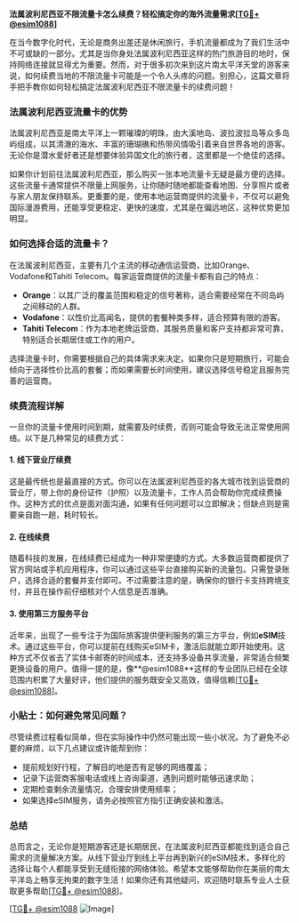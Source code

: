 **法属波利尼西亚不限流量卡怎么续费？轻松搞定你的海外流量需求[[TG💪+ @esim1088](https://t.me/s/esim1088)]**

在当今数字化时代，无论是商务出差还是休闲旅行，手机流量都成为了我们生活中不可或缺的一部分。尤其是当你身处法属波利尼西亚这样的热门旅游目的地时，保持网络连接就显得尤为重要。然而，对于很多初次来到这片南太平洋天堂的游客来说，如何续费当地的不限流量卡可能是一个令人头疼的问题。别担心，这篇文章将手把手教你如何轻松搞定法属波利尼西亚不限流量卡的续费问题！

### 法属波利尼西亚流量卡的优势

法属波利尼西亚是南太平洋上一颗璀璨的明珠，由大溪地岛、波拉波拉岛等众多岛屿组成，以其清澈的海水、丰富的珊瑚礁和热带风情吸引着来自世界各地的游客。无论你是潜水爱好者还是想要体验异国文化的旅行者，这里都是一个绝佳的选择。

如果你计划前往法属波利尼西亚，那么购买一张本地流量卡无疑是最方便的选择。这些流量卡通常提供不限量上网服务，让你随时随地都能查看地图、分享照片或者与家人朋友保持联系。更重要的是，使用本地运营商提供的流量卡，不仅可以避免国际漫游费用，还能享受更稳定、更快的速度，尤其是在偏远地区，这种优势更加明显。

### 如何选择合适的流量卡？

在法属波利尼西亚，主要有几个主流的移动通信运营商，比如Orange、Vodafone和Tahiti Telecom。每家运营商提供的流量卡都有自己的特点：

- **Orange**：以其广泛的覆盖范围和稳定的信号著称，适合需要经常在不同岛屿之间移动的人群。
- **Vodafone**：以性价比高闻名，提供的套餐种类多样，适合预算有限的游客。
- **Tahiti Telecom**：作为本地老牌运营商，其服务质量和客户支持都非常可靠，特别适合长期居住或工作的用户。

选择流量卡时，你需要根据自己的具体需求来决定。如果你只是短期旅行，可能会倾向于选择性价比高的套餐；而如果需要长时间使用，建议选择信号稳定且服务完善的运营商。

### 续费流程详解

一旦你的流量卡使用时间到期，就需要及时续费，否则可能会导致无法正常使用网络。以下是几种常见的续费方式：

#### 1. 线下营业厅续费

这是最传统也是最直接的方式。你可以在法属波利尼西亚的各大城市找到运营商的营业厅，带上你的身份证件（护照）以及流量卡，工作人员会帮助你完成续费操作。这种方式的优点是面对面沟通，如果有任何问题可以立即解决；但缺点则是需要亲自跑一趟，耗时较长。

#### 2. 在线续费

随着科技的发展，在线续费已经成为一种非常便捷的方式。大多数运营商都提供了官方网站或手机应用程序，你可以通过这些平台直接购买新的流量包。只需登录账户，选择合适的套餐并支付即可。不过需要注意的是，确保你的银行卡支持跨境支付，并且在操作前仔细核对个人信息是否准确。

#### 3. 使用第三方服务平台

近年来，出现了一些专注于为国际旅客提供便利服务的第三方平台，例如**eSIM**技术。通过这些平台，你可以提前在线购买eSIM卡，激活后就能立即开始使用。这种方式不仅省去了实体卡邮寄的时间成本，还支持多设备共享流量，非常适合频繁更换设备的用户。值得一提的是，像**@esim1088**这样的专业团队已经在全球范围内积累了大量好评，他们提供的服务既安全又高效，值得信赖[[TG💪+ @esim1088](https://t.me/s/esim1088)]。

### 小贴士：如何避免常见问题？

尽管续费过程看似简单，但在实际操作中仍然可能出现一些小状况。为了避免不必要的麻烦，以下几点建议或许能帮到你：

- 提前规划好行程，了解目的地是否有足够的网络覆盖；
- 记录下运营商客服电话或线上咨询渠道，遇到问题时能够迅速求助；
- 定期检查剩余流量情况，合理安排使用频率；
- 如果选择eSIM服务，请务必按照官方指引正确安装和激活。

### 总结

总而言之，无论你是短期游客还是长期居民，在法属波利尼西亚都能找到适合自己需求的流量解决方案。从线下营业厅到线上平台再到新兴的eSIM技术，多样化的选择让每个人都能享受到无缝衔接的网络体验。希望本文能够帮助你在美丽的南太平洋岛上畅享无拘束的数字生活！如果你还有其他疑问，欢迎随时联系专业人士获取更多帮助[[TG💪+ @esim1088](https://t.me/s/esim1088)]。

[[TG💪+ @esim1088](https://t.me/s/esim1088) ![Image](https://i.postimg.cc/4NQfJmqS/Snipaste-2025-05-13-00-14-12.png)]
